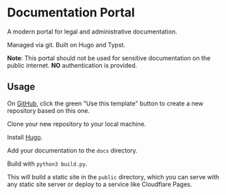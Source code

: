 # Documentation Portal

A modern portal for legal and administrative documentation.

Managed via git. Built on Hugo and Typst.

**Note**: This portal should not be used for sensitive documentation on the public internet. **NO** authentication is provided.


## Usage

On [GitHub](https://github.com/moddedTechnic/documentation_portal), click the green "Use this template" button to create a new repository based on this one.

Clone your new repository to your local machine.

Install [Hugo](https://gohugo.io/getting-started/installing/).

Add your documentation to the `docs` directory.

Build with `python3 build.py`.

This will build a static site in the `public` directory, which you can serve with any static site server or deploy to a service like Cloudflare Pages.
